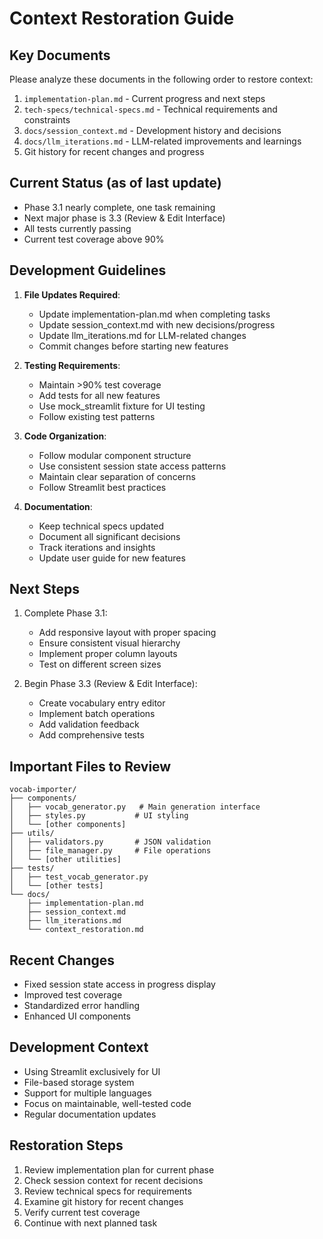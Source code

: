 # Context Restoration Guide

## Key Documents
Please analyze these documents in the following order to restore context:

1. `implementation-plan.md` - Current progress and next steps
2. `tech-specs/technical-specs.md` - Technical requirements and constraints
3. `docs/session_context.md` - Development history and decisions
4. `docs/llm_iterations.md` - LLM-related improvements and learnings
5. Git history for recent changes and progress

## Current Status (as of last update)
- Phase 3.1 nearly complete, one task remaining
- Next major phase is 3.3 (Review & Edit Interface)
- All tests currently passing
- Current test coverage above 90%

## Development Guidelines
1. **File Updates Required**:
   - Update implementation-plan.md when completing tasks
   - Update session_context.md with new decisions/progress
   - Update llm_iterations.md for LLM-related changes
   - Commit changes before starting new features

2. **Testing Requirements**:
   - Maintain >90% test coverage
   - Add tests for all new features
   - Use mock_streamlit fixture for UI testing
   - Follow existing test patterns

3. **Code Organization**:
   - Follow modular component structure
   - Use consistent session state access patterns
   - Maintain clear separation of concerns
   - Follow Streamlit best practices

4. **Documentation**:
   - Keep technical specs updated
   - Document all significant decisions
   - Track iterations and insights
   - Update user guide for new features

## Next Steps
1. Complete Phase 3.1:
   - Add responsive layout with proper spacing
   - Ensure consistent visual hierarchy
   - Implement proper column layouts
   - Test on different screen sizes

2. Begin Phase 3.3 (Review & Edit Interface):
   - Create vocabulary entry editor
   - Implement batch operations
   - Add validation feedback
   - Add comprehensive tests

## Important Files to Review
```
vocab-importer/
├── components/
│   ├── vocab_generator.py   # Main generation interface
│   ├── styles.py           # UI styling
│   └── [other components]
├── utils/
│   ├── validators.py       # JSON validation
│   ├── file_manager.py     # File operations
│   └── [other utilities]
├── tests/
│   ├── test_vocab_generator.py
│   └── [other tests]
└── docs/
    ├── implementation-plan.md
    ├── session_context.md
    ├── llm_iterations.md
    └── context_restoration.md
```

## Recent Changes
- Fixed session state access in progress display
- Improved test coverage
- Standardized error handling
- Enhanced UI components

## Development Context
- Using Streamlit exclusively for UI
- File-based storage system
- Support for multiple languages
- Focus on maintainable, well-tested code
- Regular documentation updates

## Restoration Steps
1. Review implementation plan for current phase
2. Check session context for recent decisions
3. Review technical specs for requirements
4. Examine git history for recent changes
5. Verify current test coverage
6. Continue with next planned task 